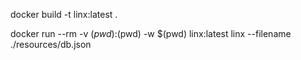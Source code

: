docker build -t linx:latest .

docker run --rm -v $(pwd):$(pwd) -w $(pwd) linx:latest linx --filename ./resources/db.json